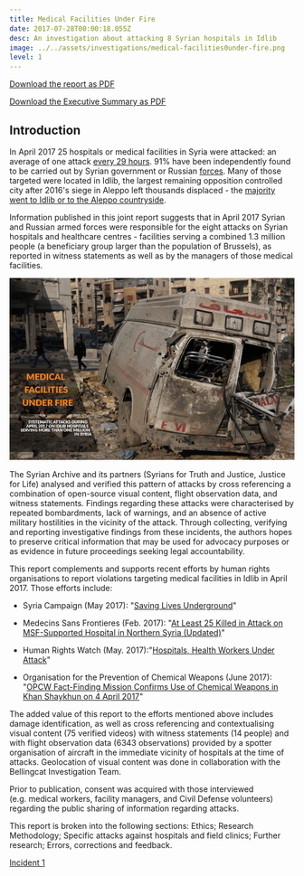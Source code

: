 ```yaml
---
title: Medical Facilities Under Fire
date: 2017-07-28T00:00:18.055Z
desc: An investigation about attacking 8 Syrian hospitals in Idlib
image: ../../assets/investigations/medical-facilities0under-fire.png
level: 1
---
```


[Download the report as PDF](https://media.syrianarchive.org/owncloud/index.php/s/jXNvGveBP2biIdl)

[Download the Executive Summary as PDF](https://media.syrianarchive.org/owncloud/index.php/s/Q9bZGzlpV0awsfy)

## Introduction

In April 2017 25 hospitals or medical facilities in Syria were attacked: an average of one attack [every 29 hours](https://www.theguardian.com/global-development/2017/may/11/doctors-syria-crowdfunding-maintain-underground-field-hospitals). 91% have been independently found to be carried out by Syrian government or Russian [forces](http://foreignpolicy.com/2017/05/31/syria-hospitals-assad-civil-war-russia-usaid/). Many of those targeted were located in Idlib, the largest remaining opposition controlled city after 2016's siege in Aleppo left thousands displaced - the [majority went to Idlib or to the Aleppo countryside](http://www.aljazeera.com/indepth/features/2017/01/displaced-syrians-stuck-limbo-idlib-taiba-camp-170129054623992.html).

Information published in this joint report suggests that in April 2017 Syrian and Russian armed forces were responsible for the eight attacks on Syrian hospitals and healthcare centres - facilities serving a combined 1.3 million people (a beneficiary group larger than the population of Brussels), as reported in witness statements as well as by the managers of those medical facilities.

![Medical Facilities Under Fire](../../assets/cover-photo-web.width-800.png)

The Syrian Archive and its partners (Syrians for Truth and Justice, Justice for Life) analysed and verified this pattern of attacks by cross referencing a combination of open-source visual content, flight observation data, and witness statements. Findings regarding these attacks were characterised by repeated bombardments, lack of warnings, and an absence of active military hostilities in the vicinity of the attack. Through collecting, verifying and reporting investigative findings from these incidents, the authors hopes to preserve critical information that may be used for advocacy purposes or as evidence in future proceedings seeking legal accountability.

This report complements and supports recent efforts by human rights organisations to report violations targeting medical facilities in Idlib in April 2017. Those efforts include:

-   Syria Campaign (May 2017): "[Saving Lives Underground](https://d1p8u7ytnu6qui.cloudfront.net/Saving%20Lives%20Underground%20report.pdf)"

-   Medecins Sans Frontieres (Feb. 2017): "[At Least 25 Killed in Attack on MSF-Supported Hospital in Northern Syria (Updated)](http://www.doctorswithoutborders.org/article/least-25-killed-attack-msf-supported-hospital-northern-syria-updated)"

-   Human Rights Watch (May. 2017):"[Hospitals, Health Workers Under Attack](https://www.hrw.org/news/2017/05/24/hospitals-health-workers-under-attack)"

-   Organisation for the Prevention of Chemical Weapons (June 2017): "[OPCW Fact-Finding Mission Confirms Use of Chemical Weapons in Khan Shaykhun on 4 April 2017](https://www.opcw.org/news/article/opcw-fact-finding-mission-confirms-use-of-chemical-weapons-in-khan-shaykhun-on-4-april-2017/)"

The added value of this report to the efforts mentioned above includes damage identification, as well as cross referencing and contextualising visual content (75 verified videos) with witness statements (14 people) and with flight observation data (6343 observations) provided by a spotter organisation of aircraft in the immediate vicinity of hospitals at the time of attacks. Geolocation of visual content was done in collaboration with the Bellingcat Investigation Team.

Prior to publication, consent was acquired with those interviewed (e.g. medical workers, facility managers, and Civil Defense volunteers) regarding the public sharing of information regarding attacks.

This report is broken into the following sections: Ethics; Research Methodology; Specific attacks against hospitals and field clinics; Further research; Errors, corrections and feedback.

[Incident 1](./Incident-1)
